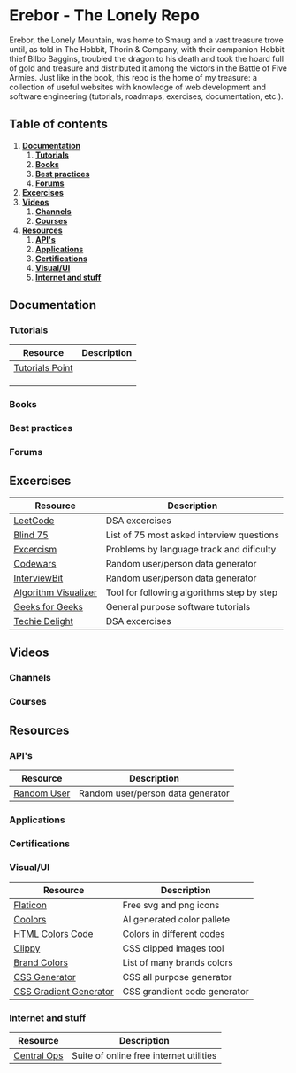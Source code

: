 # Erebor - The Lonely Repo

Erebor, the Lonely Mountain, was home to Smaug and a vast treasure trove until, as told in The Hobbit, Thorin & Company, with their companion Hobbit thief Bilbo Baggins, troubled the dragon to his death and took the hoard full of gold and treasure and distributed it among the victors in the Battle of Five Armies.
Just like in the book, this repo is the home of my treasure: a collection of useful websites with knowledge of web development and software engineering (tutorials, roadmaps, exercises, documentation, etc.).

## Table of contents

1. [**Documentation**](#documentation)
   1. [**Tutorials**](#tutorials)
   1. [**Books**](#books)
   1. [**Best practices**](#best-practices)
   1. [**Forums**](#forums)
1. [**Excercises**](#excercises)
1. [**Videos**](#videos)
   1. [**Channels**](#channels)
   1. [**Courses**](#courses)
1. [**Resources**](#resources)
   1. [**API's**](#apis)
   1. [**Applications**](#applications)
   1. [**Certifications**](#certifications)
   1. [**Visual/UI**](#visual-ui)
   1. [**Internet and stuff**](#internet)

## Documentation <a name="documentation"></a>

### Tutorials <a name="tutorials"></a>

| Resource                                                    | Description |
| ----------------------------------------------------------- | ----------- |
| [Tutorials Point](https://www.tutorialspoint.com/index.htm) |             |
|                                                             |             |
|                                                             |             |
|                                                             |             |

### Books <a name="books"></a>

### Best practices <a name="best-practices"></a>

### Forums <a name="forums"></a>

## Excercises <a name="excercises"></a>

| Resource                                                                                       | Description                                |
| ---------------------------------------------------------------------------------------------- | ------------------------------------------ |
| [LeetCode](https://leetcode.com/problemset/)                                                   | DSA excercises                             |
| [Blind 75](https://leetcode.com/discuss/general-discussion/460599/blind-75-leetcode-questions) | List of 75 most asked interview questions  |
| [Excercism](https://exercism.org/tracks)                                                       | Problems by language track and dificulty   |
| [Codewars](https://www.codewars.com/)                                                          | Random user/person data generator          |
| [InterviewBit](https://www.interviewbit.com/practice/)                                         | Random user/person data generator          |
| [Algorithm Visualizer](https://algorithm-visualizer.org/)                                      | Tool for following algorithms step by step |
| [Geeks for Geeks](https://www.geeksforgeeks.org/)                                              | General purpose software tutorials         |
| [Techie Delight](https://www.techiedelight.com/data-structures-and-algorithms-problems/)       | DSA excercises                             |

## Videos <a name="videos"></a>

### Channels <a name="channels"></a>

### Courses <a name="courses"></a>

## Resources <a name="resources"></a>

### API's <a name="apis"></a>

| Resource                              | Description                       |
| ------------------------------------- | --------------------------------- |
| [Random User](https://randomuser.me/) | Random user/person data generator |

### Applications <a name="applications"></a>

### Certifications <a name="certifications"></a>

### Visual/UI <a name="visual-ui"></a>

| Resource                                           | Description                  |
| -------------------------------------------------- | ---------------------------- |
| [Flaticon](https://www.flaticon.es/)               | Free svg and png icons       |
| [Coolors](https://coolors.co/)                     | AI generated color pallete   |
| [HTML Colors Code](https://htmlcolorcodes.com/es/) | Colors in different codes    |
| [Clippy](https://bennettfeely.com/clippy/)         | CSS clipped images tool      |
| [Brand Colors](https://brandcolors.net/)           | List of many brands colors   |
| [CSS Generator](https://cssgenerator.org/)         | CSS all purpose generator    |
| [CSS Gradient Generator](https://cssgradient.io/)  | CSS grandient code generator |

### Internet and stuff <a name="internet"></a>

| Resource                                  | Description                             |
| ----------------------------------------- | --------------------------------------- |
| [Central Ops](https://centralops.net/co/) | Suite of online free internet utilities |
